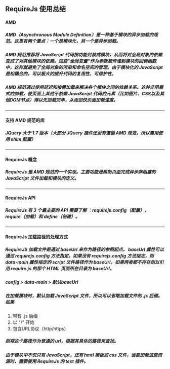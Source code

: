 ## RequireJs 使用总结

#### AMD
##### AMD（Asynchronous Module Definition）是一种基于模块的异步加载的规范。这里有两个重点：一个是模块化，另一个是异步加载。

##### AMD 规范推荐将 JavaScript 代码按功能封装成模块，从而将对全局对象的依赖变成了对其他模块的依赖。这些"全局变量"作为参数被传递到模块的回调函数中，这样就避免了全局对象的污染和命名空间的管理。由于模块化的 JavaScript 是松耦合的，可以极大的提升代码的复用性、可维护性。

##### AMD 规范通过使用延迟和按需加载来解决各个模块之间的依赖关系。这种非阻塞式的加载，使页面上其他不依赖 JavaScript 代码的元素（比如图片、CSS以及其他DOM节点）得以先加载完毕，从而加快页面加载速度。



---
#### 支持 AMD 规范的库
##### JQuery 大于 1.7 版本（大部分 JQuery 插件还没有遵循 AMD 规范，所以需用使用 shim 配置）



---
#### RequireJs 概念
##### RequireJs 是 AMD 规范的一个实现。主要功能是帮助页面完成异步非阻塞的 JavaScript 文件加载和模块的定义。



---
#### RequireJs API
##### RequireJs 有 3 个最主要的 API 需要了解 ：requirejs.config（配置）， require（加载）和 define（创建）。



---
#### RequireJs 加载路径的处理方式

##### RequireJS 加载文件是通过 baseUrl 来作为路径的参照起点。 baseUrl 属性可以通过 requirejs.config 方法指定。如果没有 requirejs.config 方法指定，则 data-main 属性指定的 script 文件路径作为 baseUrl。如果两者都不存在则以引用 require.js 的那个 HTML 页面所在目录为 baseUrl。
##### config > data-main > 默认baseUrl


##### 在加载模块时，默认加载 JavaScript 文件，所以可以省略加载文件的 .js 后缀。如果
1. 带有 .js 后缀
2. 以 "/" 开始
3. 包含URL协议（http/https）
##### 则将这个路径作为普通的 url，根据其具体的路径来查找。


##### 由于模块中不仅只有 JavaScript，还有 hmtl 模板或 css 文件，当要加载这些资源时，需要使用 RequireJs 的 text 插件。
